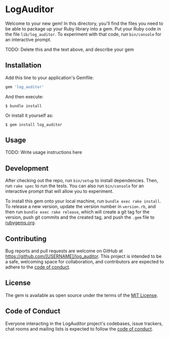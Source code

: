 # LogAuditor

Welcome to your new gem! In this directory, you'll find the files you need to be able to package up your Ruby library into a gem. Put your Ruby code in the file `lib/log_auditor`. To experiment with that code, run `bin/console` for an interactive prompt.

TODO: Delete this and the text above, and describe your gem

## Installation

Add this line to your application's Gemfile:

```ruby
gem 'log_auditor'
```

And then execute:

    $ bundle install

Or install it yourself as:

    $ gem install log_auditor

## Usage

TODO: Write usage instructions here

## Development

After checking out the repo, run `bin/setup` to install dependencies. Then, run `rake spec` to run the tests. You can also run `bin/console` for an interactive prompt that will allow you to experiment.

To install this gem onto your local machine, run `bundle exec rake install`. To release a new version, update the version number in `version.rb`, and then run `bundle exec rake release`, which will create a git tag for the version, push git commits and the created tag, and push the `.gem` file to [rubygems.org](https://rubygems.org).

## Contributing

Bug reports and pull requests are welcome on GitHub at https://github.com/[USERNAME]/log_auditor. This project is intended to be a safe, welcoming space for collaboration, and contributors are expected to adhere to the [code of conduct](https://github.com/[USERNAME]/log_auditor/blob/master/CODE_OF_CONDUCT.md).

## License

The gem is available as open source under the terms of the [MIT License](https://opensource.org/licenses/MIT).

## Code of Conduct

Everyone interacting in the LogAuditor project's codebases, issue trackers, chat rooms and mailing lists is expected to follow the [code of conduct](https://github.com/[USERNAME]/log_auditor/blob/master/CODE_OF_CONDUCT.md).
